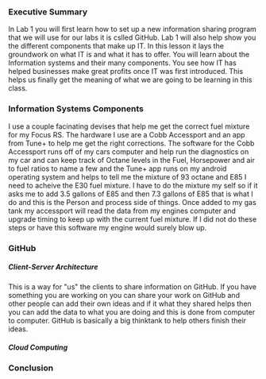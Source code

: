 ### Executive Summary
In Lab 1 you will first learn how to set up a new information sharing program that we will use for our labs it is cslled GitHub. Lab 1 will also help show you the different components that make up IT. In this lesson it lays the groundwork on what IT is and what it has to offer. You will learn about the Information systems and their many components. You see how IT has helped businesses make great profits once IT was first introduced. This helps us finally get the meaning of what we are going to be learning in this class.
### Information Systems Components
I use a couple facinating devises that help me get the correct fuel mixture for my Focus RS. The hardware I use are a Cobb Accessport and an app from Tune+ to help me get the right corrections. The software for the Cobb Accessport runs off of my cars computer and help run the diagnostics on my car and can keep track of Octane levels in the Fuel, Horsepower and air to fuel ratios to name a few and the Tune+ app runs on my android operating system and helps to tell me the mixture of 93 octane and E85 I need to acheive the E30 fuel mixture. I have to do the mixture my self so if it asks me to add 3.5 gallons of E85 and then 7.3 gallons of E85 that is what I do and this is the Person and process side of things. Once added to my gas tank my accessport will read the data from my engines computer and upgrade timing to keep up with the current fuel mixture. If I did not do these steps or have this software my engine would surely blow up.
### GitHub

##### Client-Server Architecture
This is a way for "us" the clients to share information on GitHub. If you have something you are working on you can share your work on GitHub and other people can add their own ideas and if it what they shared helps then you can add the data to what you are doing and this is done from computer to computer. GitHub is basically a big thinktank to help others finish their ideas. 
##### Cloud Computing

### Conclusion
